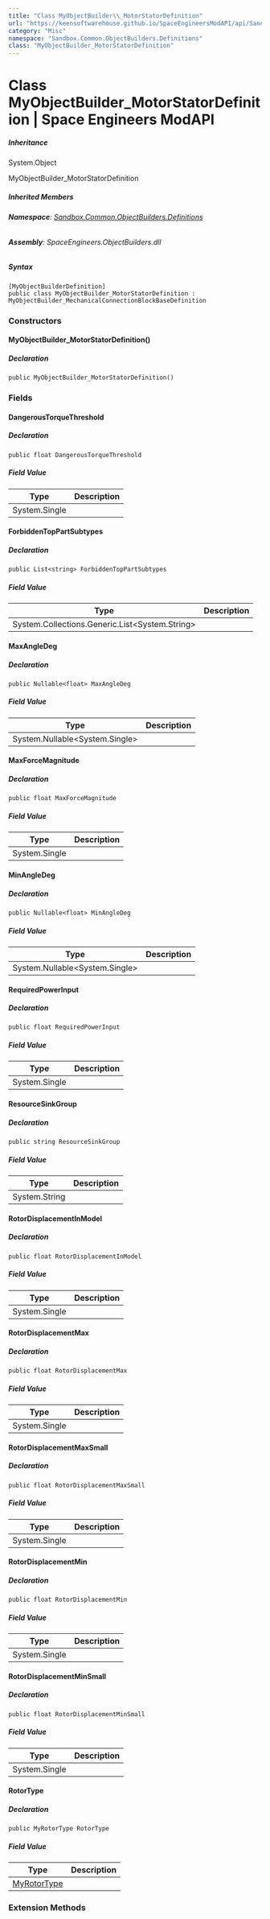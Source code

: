 ```yaml
---
title: "Class MyObjectBuilder\\_MotorStatorDefinition"
url: "https://keensoftwarehouse.github.io/SpaceEngineersModAPI/api/Sandbox.Common.ObjectBuilders.Definitions.MyObjectBuilder_MotorStatorDefinition.html"
category: "Misc"
namespace: "Sandbox.Common.ObjectBuilders.Definitions"
class: "MyObjectBuilder_MotorStatorDefinition"
---
```


# Class MyObjectBuilder\_MotorStatorDefinition | Space Engineers ModAPI

##### Inheritance

System.Object

MyObjectBuilder\_MotorStatorDefinition

##### Inherited Members

###### **Namespace**: [Sandbox.Common.ObjectBuilders.Definitions](https://keensoftwarehouse.github.io/SpaceEngineersModAPI/api/Sandbox.Common.ObjectBuilders.Definitions.html)

###### **Assembly**: SpaceEngineers.ObjectBuilders.dll

##### Syntax

```
[MyObjectBuilderDefinition]
public class MyObjectBuilder_MotorStatorDefinition : MyObjectBuilder_MechanicalConnectionBlockBaseDefinition
```

### Constructors

#### MyObjectBuilder\_MotorStatorDefinition()

##### Declaration

```
public MyObjectBuilder_MotorStatorDefinition()
```

### Fields

#### DangerousTorqueThreshold

##### Declaration

```
public float DangerousTorqueThreshold
```

##### Field Value

| Type | Description |
| --- | --- |
| System.Single |     |

#### ForbiddenTopPartSubtypes

##### Declaration

```
public List<string> ForbiddenTopPartSubtypes
```

##### Field Value

| Type | Description |
| --- | --- |
| System.Collections.Generic.List<System.String\> |     |

#### MaxAngleDeg

##### Declaration

```
public Nullable<float> MaxAngleDeg
```

##### Field Value

| Type | Description |
| --- | --- |
| System.Nullable<System.Single\> |     |

#### MaxForceMagnitude

##### Declaration

```
public float MaxForceMagnitude
```

##### Field Value

| Type | Description |
| --- | --- |
| System.Single |     |

#### MinAngleDeg

##### Declaration

```
public Nullable<float> MinAngleDeg
```

##### Field Value

| Type | Description |
| --- | --- |
| System.Nullable<System.Single\> |     |

#### RequiredPowerInput

##### Declaration

```
public float RequiredPowerInput
```

##### Field Value

| Type | Description |
| --- | --- |
| System.Single |     |

#### ResourceSinkGroup

##### Declaration

```
public string ResourceSinkGroup
```

##### Field Value

| Type | Description |
| --- | --- |
| System.String |     |

#### RotorDisplacementInModel

##### Declaration

```
public float RotorDisplacementInModel
```

##### Field Value

| Type | Description |
| --- | --- |
| System.Single |     |

#### RotorDisplacementMax

##### Declaration

```
public float RotorDisplacementMax
```

##### Field Value

| Type | Description |
| --- | --- |
| System.Single |     |

#### RotorDisplacementMaxSmall

##### Declaration

```
public float RotorDisplacementMaxSmall
```

##### Field Value

| Type | Description |
| --- | --- |
| System.Single |     |

#### RotorDisplacementMin

##### Declaration

```
public float RotorDisplacementMin
```

##### Field Value

| Type | Description |
| --- | --- |
| System.Single |     |

#### RotorDisplacementMinSmall

##### Declaration

```
public float RotorDisplacementMinSmall
```

##### Field Value

| Type | Description |
| --- | --- |
| System.Single |     |

#### RotorType

##### Declaration

```
public MyRotorType RotorType
```

##### Field Value

| Type | Description |
| --- | --- |
| [MyRotorType](https://keensoftwarehouse.github.io/SpaceEngineersModAPI/api/Sandbox.Common.ObjectBuilders.Definitions.MyRotorType.html) |     |

### Extension Methods